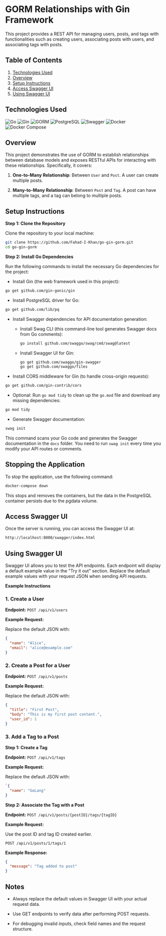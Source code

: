 # GORM Relationships with Gin Framework

This project provides a REST API for managing users, posts, and tags with functionalities such as creating users, associating posts with users, and associating tags with posts.

## Table of Contents

1. [Technologies Used](#technologies-used)
2. [Overview](#overview)
3. [Setup Instructions](#setup-instructions)
4. [Access Swagger UI](#access-swagger-ui)
5. [Using Swagger UI](#using-swagger-ui)

## Technologies Used
![Go](https://img.shields.io/badge/Language-Go-blue) ![Gin](https://img.shields.io/badge/Framework-Gin-brightgreen) ![GORM](https://img.shields.io/badge/ORM-GORM-blue) ![PostgreSQL](https://img.shields.io/badge/Database-PostgreSQL-blue) ![Swagger](https://img.shields.io/badge/API-Swagger-orange) ![Docker](https://img.shields.io/badge/Docker-Enabled-blue) ![Docker Compose](https://img.shields.io/badge/Docker%20Compose-Used-blueviolet)

## Overview

This project demonstrates the use of GORM to establish relationships between database models and exposes RESTful APIs for interacting with these relationships. Specifically, it covers:

1. **One-to-Many Relationship**: Between `User` and `Post`. A user can create multiple posts.

2. **Many-to-Many Relationship**: Between `Post` and `Tag`. A post can have multiple tags, and a tag can belong to multiple posts.

## Setup Instructions
**Step 1: Clone the Repository**

Clone the repository to your local machine:

```bash
git clone https://github.com/Fahad-I-Khan/go-gin-gorm.git
cd go-gin-gorm
```

**Step 2: Install Go Dependencies**

Run the following commands to install the necessary Go dependencies for the project:

- Install Gin (the web framework used in this project):

```bash
go get github.com/gin-gonic/gin
```
- Install PostgreSQL driver for Go:

```bash
go get github.com/lib/pq
```
- Install Swagger dependencies for API documentation generation:
  - Install Swag CLI (this command-line tool generates Swagger docs from Go comments):

    ```bash
    go install github.com/swaggo/swag/cmd/swag@latest
    ```
  - Install Swagger UI for Gin:

    ```bash
    go get github.com/swaggo/gin-swagger
    go get github.com/swaggo/files
    ```
- Install CORS middleware for Gin (to handle cross-origin requests):

```bash
go get github.com/gin-contrib/cors
```
- Optional: Run `go mod tidy` to clean up the `go.mod` file and download any missing dependencies:

```bash
go mod tidy
```
- Generate Swagger documentation:

```bash
swag init
```

This command scans your Go code and generates the Swagger documentation in the `docs` folder. You need to run `swag init` every time you modify your API routes or comments.

## Stopping the Application
To stop the application, use the following command:

```bash
docker-compose down
```

This stops and removes the containers, but the data in the PostgreSQL container persists due to the pgdata volume.

## Access Swagger UI
Once the server is running, you can access the Swagger UI at:

```bash
http://localhost:8000/swagger/index.html
```

## Using Swagger UI

Swagger UI allows you to test the API endpoints. Each endpoint will display a default example value in the "Try it out" section. Replace the default example values with your request JSON when sending API requests.

**Example Instructions**

### 1. Create a User

**Endpoint:** `POST /api/v1/users`

**Example Request:**

Replace the default JSON with:

```json
{
  "name": "Alice",
  "email": "alice@example.com"
}
```

### 2. Create a Post for a User

**Endpoint:** `POST /api/v1/posts`

**Example Request:**

Replace the default JSON with:

```json
{
  "title": "First Post",
  "body": "This is my first post content.",
  "user_id": 1
}
```

### 3. Add a Tag to a Post

**Step 1: Create a Tag**

**Endpoint:** `POST /api/v1/tags`

**Example Request:**

Replace the default JSON with:

```json
`{
  "name": "GoLang"
}
```

**Step 2: Associate the Tag with a Post**

**Endpoint:** `POST /api/v1/posts/{postID}/tags/{tagID}`

**Example Request:**

Use the post ID and tag ID created earlier.

```
POST /api/v1/posts/1/tags/1
```

**Example Response:**

```json
{
  "message": "Tag added to post"
}
```

## Notes

- Always replace the default values in Swagger UI with your actual request data.

- Use GET endpoints to verify data after performing POST requests.

- For debugging invalid inputs, check field names and the request structure.